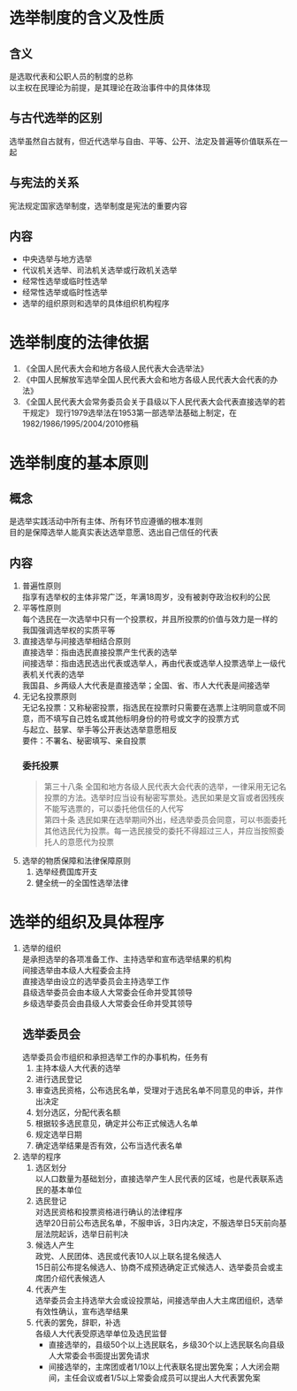 # 选举制度的含义及性质
## 含义  
是选取代表和公职人员的制度的总称  
以主权在民理论为前提，是其理论在政治事件中的具体体现
## 与古代选举的区别   
选举虽然自古就有，但近代选举与自由、平等、公开、法定及普遍等价值联系在一起
## 与宪法的关系  
宪法规定国家选举制度，选举制度是宪法的重要内容
## 内容  
- 中央选举与地方选举
- 代议机关选举、司法机关选举或行政机关选举
- 经常性选举或临时性选举
- 经常性选举或临时性选举
- 选举的组织原则和选举的具体组织机构程序
# 选举制度的法律依据
1. 《全国人民代表大会和地方各级人民代表大会选举法》
2. 《中国人民解放军选举全国人民代表大会和地方各级人民代表大会代表的办法》
3. 《全国人民代表大会常务委员会关于县级以下人民代表大会代表直接选举的若干规定》
现行1979选举法在1953第一部选举法基础上制定，在1982/1986/1995/2004/2010修稿
# 选举制度的基本原则
## 概念  
是选举实践活动中所有主体、所有环节应遵循的根本准则  
目的是保障选举人能真实表达选举意愿、选出自己信任的代表
## 内容  
1. 普遍性原则  
    指享有选举权的主体非常广泛，年满18周岁，没有被剥夺政治权利的公民
2. 平等性原则  
    每个选民在一次选举中只有一个投票权，并且所投票的价值与效力是一样的  
    我国强调选举权的实质平等
3. 直接选举与间接选举相结合原则  
    直接选举：指由选民直接投票产生代表的选举  
    间接选举：指由选民选出代表或选举人，再由代表或选举人投票选举上一级代表机关代表的选举  
    我国县、乡两级人大代表是直接选举；全国、省、市人大代表是间接选举
4. 无记名投票原则  
    无记名投票：又称秘密投票，指选民在投票时只需要在选票上注明同意或不同意，而不填写自己姓名或其他标明身份的符号或文字的投票方式  
    与起立、鼓掌、举手等公开表达选举意愿相反  
    要件：不署名、秘密填写、亲自投票  
    ### 委托投票
    >第三十八条  全国和地方各级人民代表大会代表的选举，一律采用无记名投票的方法。选举时应当设有秘密写票处。选民如果是文盲或者因残疾不能写选票的，可以委托他信任的人代写  
    >第四十条  选民如果在选举期间外出，经选举委员会同意，可以书面委托其他选民代为投票。每一选民接受的委托不得超过三人，并应当按照委托人的意愿代为投票
5. 选举的物质保障和法律保障原则  
    1. 选举经费国库开支  
    2. 健全统一的全国性选举法律
# 选举的组织及具体程序
1. 选举的组织  
    是承担选举的各项准备工作、主持选举和宣布选举结果的机构  
    间接选举由本级人大程委会主持  
    直接选举由设立的选举委员会主持选举工作  
    县级选举委员会由本级人大常委会任命并受其领导  
    乡级选举委员会由县级人大常委会任命并受其领导  
    ## 选举委员会
    选举委员会市组织和承担选举工作的办事机构，任务有  
    1. 主持本级人大代表的选举  
    2. 进行选民登记  
    3. 审查选民资格，公布选民名单，受理对于选民名单不同意见的申诉，并作出决定  
    4. 划分选区，分配代表名额  
    5. 根据较多选民意见，确定并公布正式候选人名单  
    6. 规定选举日期  
    7. 确定选举结果是否有效，公布当选代表名单
2. 选举的程序  
    1. 选区划分  
        以人口数量为基础划分，直接选举产生人民代表的区域，也是代表联系选民的基本单位
    2. 选民登记  
        对选民资格和投票资格进行确认的法律程序  
        选举20日前公布选民名单，不服申诉，3日内决定，不服选举日5天前向基层法院起诉，选举日前判决
    3. 候选人产生  
        政党、人民团体、选民或代表10人以上联名提名候选人  
        15日前公布提名候选人、协商不成预选确定正式候选人、选举委员会或主席团介绍代表候选人
    4. 代表产生  
        选举委员会主持选举大会或设投票站，间接选举由人大主席团组织，选举有效性确认，宣布选举结果
    5. 代表的罢免，辞职，补选  
        各级人大代表受原选举单位及选民监督  
        - 直接选举的，县级50个以上选民联名，乡级30个以上选民联名向县级人大常委会书面提出罢免请求  
        - 间接选举的，主席团或者1/10以上代表联名提出罢免案；人大闭会期间，主任会议或者1/5以上常委会成员可以提出人大代表罢免案